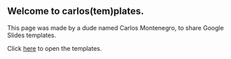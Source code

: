 ## Welcome to carlos(tem)plates.

This page was made by a dude named Carlos Montenegro, to share Google Slides templates.

Click [here](https://www.youtube.com/watch?v=xvFZjo5PgG0) to open the templates.
